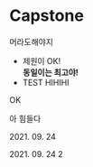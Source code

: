 # Capstone
 머라도해야지

- 제원이 OK!  
<b> 동일이는 최고야! </b>
- TEST HIHIHI
<p> OK </p>
아 힘들다

<p> 2021. 09. 24 </p>
<p>2021. 09. 24  2</p>
